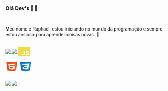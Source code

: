 ### Olá Dev's 🤜🤛
<br>

<p>Meu nome é Raphael, estou iniciando no mundo da programação e sempre estou ansioso para aprender coisas novas. 🚀</p>
<br>
 
<div>
<a href="https://github.com/Raphael-Paiva98/github-readme-stats">
  <img height="180em" align="center" src="https://github-readme-stats.vercel.app/api?username=Raphael-Paiva98&show_icons=true&theme=tokyonight"/>
</a>
<a href="https://github.com/Raphael-Paiva98/convoychat">
  <img height="180em" align="center" src="https://github-readme-stats.vercel.app/api/top-langs?username=Raphael-Paiva98&show_icons=true&theme=tokyonight&layout=compact&langs_count=8&card_width=120" />
   <img align="center" alt="Rafa-Js" height="30" width="40" src="https://raw.githubusercontent.com/devicons/devicon/master/icons/javascript/javascript-plain.svg">
</a>
  <br>
   <br>
  
</div>
<div style="display: inline_block">

  <img align="center" alt="Rafa-HTML" height="30" width="40" src="https://raw.githubusercontent.com/devicons/devicon/master/icons/html5/html5-original.svg">
  <img align="center" alt="Rafa-CSS" height="30" width="40" src="https://raw.githubusercontent.com/devicons/devicon/master/icons/css3/css3-original.svg">
 </div>

 ##

 <a href="https://instagram.com/raphaell.paiva" target="_blank"><img src="https://img.shields.io/badge/-Instagram-%23E4405F?style=for-the-badge&logo=instagram&logoColor=white" target="_blank"></a>
  <a href = "mailto:raphaelpaiva748@gmail.com"><img src="https://img.shields.io/badge/-Gmail-%23333?style=for-the-badge&logo=gmail&logoColor=white" target="_blank"></a>



